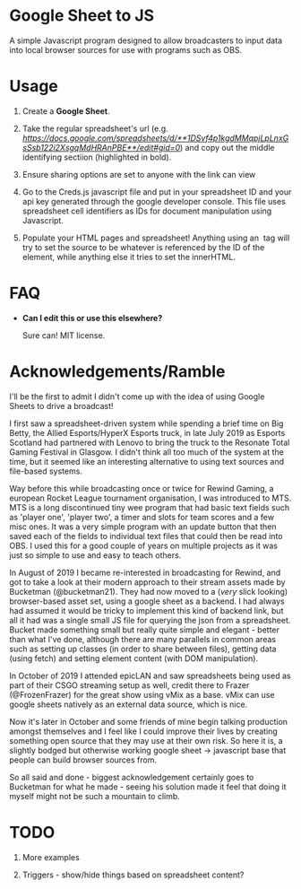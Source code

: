 # Google Sheet to JS
A simple Javascript program designed to allow broadcasters to input data into local browser sources for use with programs such as OBS.

# Usage
1. Create a **Google Sheet**.

1. Take the regular spreadsheet's url (e.g. _https://docs.google.com/spreadsheets/d/**1DSvf4p1kgdMMqpjLpLnxGsSsb122i2XsgqMdHRAnPBE**/edit#gid=0_) and copy out the middle identifying sectiion (highlighted in bold).

1. Ensure sharing options are set to anyone with the link can view

1. Go to the Creds.js javascript file and put in your spreadsheet ID and your api key generated through the google developer console. This file uses spreadsheet cell identifiers as IDs for document manipulation using Javascript.

1. Populate your HTML pages and spreadsheet! Anything using an <img> tag will try to set the source to be whatever is referenced by the ID of the element, while anything else it tries to set the innerHTML.


# FAQ

- **Can I edit this or use this elsewhere?**

   Sure can! MIT license.

# Acknowledgements/Ramble
I'll be the first to admit I didn't come up with the idea of using Google Sheets to drive a broadcast!

I first saw a spreadsheet-driven system while spending a brief time on Big Betty, the Allied Esports/HyperX Esports truck, in late July 2019 as Esports Scotland had partnered with Lenovo to bring the truck to the Resonate Total Gaming Festival in Glasgow.
I didn't think all too much of the system at the time, but it seemed like an interesting alternative to using text sources and file-based systems.

Way before this while broadcasting once or twice for Rewind Gaming, a european Rocket League tournament organisation, I was introduced to MTS. MTS is a long discontinued tiny wee program that had basic text fields such as 'player one', 'player two', a timer and slots for team scores and a few misc ones. It was a very simple program with an update button that then saved each of the fields to individual text files that could then be read into OBS. I used this for a good couple of years on multiple projects as it was just so simple to use and easy to teach others.

In August of 2019 I became re-interested in broadcasting for Rewind, and got to take a look at their modern approach to their stream assets made by Bucketman (@bucketman21). They had now moved to a (_very_ slick looking) browser-based asset set, using a google sheet as a backend. I had always had assumed it would be tricky to implement this kind of backend link, but all it had was a single small JS file for querying the json from a spreadsheet. Bucket made something small but really quite simple and elegant - better than what I've done, although there are many parallels in common areas such as setting up classes (in order to share between files), getting data (using fetch) and setting element content (with DOM manipulation).

In October of 2019 I attended epicLAN and saw spreadsheets being used as part of their CSGO streaming setup as well, credit there to Frazer (@FrozenFrazer) for the great show using vMix as a base. vMix can use google sheets natively as an external data source, which is nice.

Now it's later in October and some friends of mine begin talking production amongst themselves and I feel like I could improve their lives by creating something open source that they may use at their own risk. So here it is, a slightly bodged but otherwise working google sheet -> javascript base that people can build browser sources from.

So all said and done - biggest acknowledgement certainly goes to Bucketman for what he made - seeing his solution made it feel that doing it myself might not be such a mountain to climb.


# TODO

1. More examples

1. Triggers - show/hide things based on spreadsheet content?
